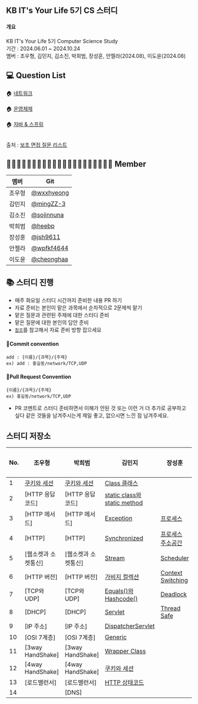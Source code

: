 ## KB IT's Your Life 5기 CS 스터디

#### 개요<br>
KB IT's Your Life 5기 Computer Science Study<br>
기간 : 2024.06.01 ~ 2024.10.24<br>
멤버 : 조우형, 김민지, 김소진, 박희범, 장성훈, 안젤라(2024.08), 이도윤(2024.08)<br>

## :computer: Question List

🏠 [네트워크](https://github.com/VSFe/Tech-Interview/blob/main/03-NETWORK.md)<br><br>
:house: [운영체제](https://github.com/VSFe/Tech-Interview/blob/main/02-OPERATING_SYSTEM.md)<br><br>
:house: [자바 & 스프링](https://github.com/VSFe/Tech-Interview/blob/main/07-JAVA_SPRING.md)<br><br>

출처 : [보초 면접 질문 리스트](https://github.com/VSFe/Tech-Interview)

## 👨🏻‍💻👩🏻‍💻👨🏻‍💻👩🏻‍💻👨🏻‍💻👩🏻‍💻👩🏻‍💻 Member
|멤버| Git |
|---|---|
|조우형|[@wxxhyeong](https://github.com/wxxhyeong)|
|김민지|[@mingZZ-3](https://github.com/mingZZ-3)|
|김소진|[@sojinnuna](https://github.com/sojinnuna)|
|박희범|[@heebp](https://github.com/heebp)|
|장성훈|[@jsh9611](https://github.com/jsh9611)|
|안젤라|[@wpfkf4644](https://github.com/wpfkf4644)|
|이도윤|[@cheonghaa](https://github.com/cheonghaa)|

## 📚 스터디 진행

- 매주 화요일 스터디 시간까지 준비한 내용 PR 하기
- 자료 준비는 본인이 맡은 과목에서 순차적으로 2문제씩 맡기
- 맡은 질문과 관련된 주제에 대한 스터디 준비
- 맡은 질문에 대한 본인의 답안 준비
- [```참조```](https://github.com/jmxx219/CS-Study)를 참고해서 자료 준비 방향 잡으세요



#### :ocean:Commit convention
```
add : {이름}/{과목}/{주제}
ex) add : 홍길동/network/TCP,UDP
```

#### :ocean:Pull Request Convention
```
{이름}/{과목}/{주제}
ex) 홍길동/network/TCP,UDP
```
- PR 코멘트로 스터디 준비하면서 이해가 안된 것 또는 이런 거 더 추가로 공부하고 싶다 같은 것들을 남겨주시는게 제일 좋고, 없으시면 느낀 점 남겨주세요.

## 스터디 저장소
|No.|조우형|박희범|김민지|장성훈|김소진|안젤라|이도윤|
|---|---|---|---|---|---|---|---|
|1|[쿠키와 세션](https://github.com/wxxhyeong/kb-cs/blob/main/%EC%A1%B0%EC%9A%B0%ED%98%95/network/%EC%BF%A0%ED%82%A4%EC%99%80%EC%84%B8%EC%85%98.md)|[쿠키와 세션](https://github.com/wxxhyeong/kb-cs/blob/main/%EB%B0%95%ED%9D%AC%EB%B2%94/network/%EC%BF%A0%ED%82%A4%EC%99%80%20%EC%84%B8%EC%85%98.md)|[Class 클래스](https://github.com/wxxhyeong/kb-cs/blob/main/%EA%B9%80%EB%AF%BC%EC%A7%80/java/Class%20%ED%81%B4%EB%9E%98%EC%8A%A4.md)||||
| 2|[HTTP 응답코드]|[HTTP 응답코드]|[static class와 static method](https://github.com/wxxhyeong/kb-cs/blob/main/%EA%B9%80%EB%AF%BC%EC%A7%80/java/static%20class%EC%99%80%20static%20method.md)|||||
| 3|[HTTP 메서드]|[HTTP 메서드]|[Exception](https://github.com/wxxhyeong/kb-cs/blob/main/%EA%B9%80%EB%AF%BC%EC%A7%80/java/Exception.md)|[프로세스](https://github.com/wxxhyeong/kb-cs/blob/main/%EC%9E%A5%EC%84%B1%ED%9B%88/operating-system/process.md)|||
| 4|[HTTP]|[HTTP]|[Synchronized](https://github.com/wxxhyeong/kb-cs/blob/main/%EA%B9%80%EB%AF%BC%EC%A7%80/java/Synchronized.md)|[프로세스 주소공간](https://github.com/wxxhyeong/kb-cs/blob/main/%EC%9E%A5%EC%84%B1%ED%9B%88/operating-system/process_address_space.md)||||
| 5|[웹소켓과 소켓통신]|[웹소켓과 소켓통신]|[Stream](https://github.com/wxxhyeong/kb-cs/blob/main/%EA%B9%80%EB%AF%BC%EC%A7%80/java/Stream.md)|[Scheduler](https://github.com/wxxhyeong/kb-cs/blob/main/%EC%9E%A5%EC%84%B1%ED%9B%88/operating-system/scheduler.md)||||
| 6|[HTTP 버전]|[HTTP 버전]|[가비지 컬렉션](https://github.com/wxxhyeong/kb-cs/blob/main/%EA%B9%80%EB%AF%BC%EC%A7%80/java/Garbage%20Collection.md)|[Context Switching](https://github.com/wxxhyeong/kb-cs/blob/main/%EC%9E%A5%EC%84%B1%ED%9B%88/operating-system/context_switching.md)||||
| 7|[TCP와 UDP]|[TCP와 UDP]|[Equals()와 Hashcode()](https://github.com/wxxhyeong/kb-cs/blob/main/%EA%B9%80%EB%AF%BC%EC%A7%80/java/equals%EC%99%80%20hashCode.md)|[Deadlock](https://github.com/wxxhyeong/kb-cs/blob/main/%EC%9E%A5%EC%84%B1%ED%9B%88/operating-system/deadlock.md)||||
| 8|[DHCP]|[DHCP]|[Servlet](https://github.com/wxxhyeong/kb-cs/blob/main/%EA%B9%80%EB%AF%BC%EC%A7%80/java/Servlet.md)|[Thread Safe](https://github.com/wxxhyeong/kb-cs/blob/main/%EC%9E%A5%EC%84%B1%ED%9B%88/operating-system/thread_safety.md)||||
| 9|[IP 주소]|[IP 주소]|[DispatcherServlet](https://github.com/wxxhyeong/kb-cs/blob/main/%EA%B9%80%EB%AF%BC%EC%A7%80/java/DispatcherServlet.md)|||||
| 10|[OSI 7계층]|[OSI 7계층]|[Generic](https://github.com/wxxhyeong/kb-cs/blob/main/%EA%B9%80%EB%AF%BC%EC%A7%80/java/Generic.md)|||||
| 11|[3way HandShake]|[3way HandShake]|[Wrapper Class](https://github.com/wxxhyeong/kb-cs/blob/main/%EA%B9%80%EB%AF%BC%EC%A7%80/java/Wrapper%20Class.md)|||||
| 12|[4way HandShake]|[4way HandShake]|[쿠키와 세션](https://github.com/wxxhyeong/kb-cs/blob/main/%EA%B9%80%EB%AF%BC%EC%A7%80/network/%EC%BF%A0%ED%82%A4%EC%99%80%20%EC%84%B8%EC%85%98.md)|||||
| 13|[로드밸런서]|[로드밸런서]|[HTTP 상태코드](https://github.com/wxxhyeong/kb-cs/blob/main/%EA%B9%80%EB%AF%BC%EC%A7%80/network/HTTP%20%EC%83%81%ED%83%9C%EC%BD%94%EB%93%9C.md)|||||
| 14||[DNS]||||||

